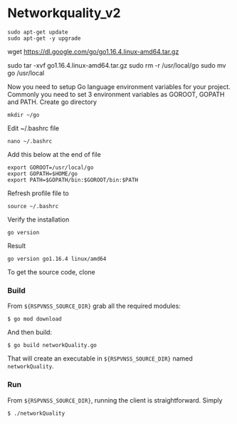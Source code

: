# Networkquality_v2

```
sudo apt-get update  
sudo apt-get -y upgrade  
```

wget https://dl.google.com/go/go1.16.4.linux-amd64.tar.gz

sudo tar -xvf go1.16.4.linux-amd64.tar.gz
sudo rm -r /usr/local/go
sudo mv go /usr/local 


Now you need to setup Go language environment variables for your project. Commonly you need to set 3 environment variables as GOROOT, GOPATH and PATH. Create go directory

```
mkdir ~/go
```
Edit ~/.bashrc file

```
nano ~/.bashrc
```
Add this below at the end of file
```
export GOROOT=/usr/local/go 
export GOPATH=$HOME/go 
export PATH=$GOPATH/bin:$GOROOT/bin:$PATH 
```

Refresh profile file to
```
source ~/.bashrc
```
Verify the installation
```
go version
```
Result
```
go version go1.16.4 linux/amd64
```

To get the source code, clone
### Build

From `${RSPVNSS_SOURCE_DIR}` grab all the required modules:
```
$ go mod download
```

And then build:
```
$ go build networkQuality.go
```

That will create an executable in `${RSPVNSS_SOURCE_DIR}` named `networkQuality`.

### Run

From `${RSPVNSS_SOURCE_DIR}`, running the client is straightforward. Simply 

```
$ ./networkQuality
```

